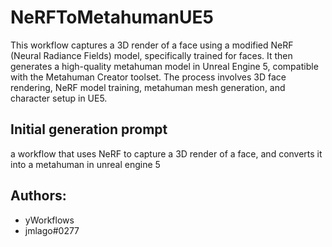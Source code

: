 
# NeRFToMetahumanUE5

This workflow captures a 3D render of a face using a modified NeRF (Neural Radiance Fields) model, specifically trained for faces. It then generates a high-quality metahuman model in Unreal Engine 5, compatible with the Metahuman Creator toolset. The process involves 3D face rendering, NeRF model training, metahuman mesh generation, and character setup in UE5.
## Initial generation prompt
a workflow that uses NeRF to capture a 3D render of a face, and converts it into a metahuman in unreal engine 5

## Authors: 
- yWorkflows
- jmlago#0277
        